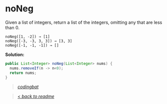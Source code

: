 # noNeg

Given a list of integers, return a list of the integers, omitting any that are less than 0.

```
noNeg([1, -2]) → [1]
noNeg([-3, -3, 3, 3]) → [3, 3]
noNeg([-1, -1, -1]) → []
```

**Solution:**

```java
public List<Integer> noNeg(List<Integer> nums) {
  nums.removeIf(n -> n<0);
  return nums;
}
```

> _[codingbat](https://codingbat.com/prob/p103456)_

> [< _back to readme_](/README.md)